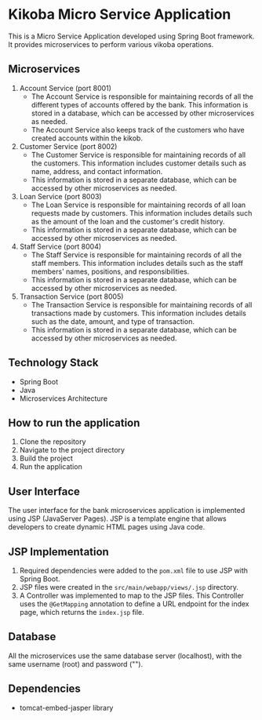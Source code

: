 #  Kikoba Micro Service Application
This is a Micro Service Application developed using Spring Boot framework. It provides microservices to perform various vikoba operations.

## Microservices
1. Account Service (port 8001)
   - The Account Service is responsible for maintaining records of all the different types of accounts offered by the bank. This information is stored in a database, which can be accessed by other microservices as needed.
   - The Account Service also keeps track of the customers who have created accounts within the kikob.
2. Customer Service (port 8002)
   - The Customer Service is responsible for maintaining records of all the customers. This information includes customer details such as name, address, and contact information.
   - This information is stored in a separate database, which can be accessed by other microservices as needed. 
3. Loan Service (port 8003)
   - The Loan Service is responsible for maintaining records of all loan requests made by customers. This information includes details such as the amount of the loan and the customer's credit history.
   - This information is stored in a separate database, which can be accessed by other microservices as needed.
4. Staff Service (port 8004)
   - The Staff Service is responsible for maintaining records of all the staff members. This information includes details such as the staff members' names, positions, and responsibilities.
   - This information is stored in a separate database, which can be accessed by other microservices as needed.
5. Transaction Service (port 8005)
   - The Transaction Service is responsible for maintaining records of all transactions made by customers. This information includes details such as the date, amount, and type of transaction.
   - This information is stored in a separate database, which can be accessed by other microservices as needed.

## Technology Stack
- Spring Boot
- Java
- Microservices Architecture

## How to run the application
1. Clone the repository
2. Navigate to the project directory
3. Build the project
4. Run the application


## User Interface
The user interface for the bank microservices application is implemented using JSP (JavaServer Pages). JSP is a template engine that allows developers to create dynamic HTML pages using Java code.

## JSP Implementation
1. Required dependencies were added to the `pom.xml` file to use JSP with Spring Boot.
2. JSP files were created in the `src/main/webapp/views/.jsp` directory.
3. A Controller was implemented to map to the JSP files. This Controller uses the `@GetMapping` annotation to define a URL endpoint for the index page, which returns the `index.jsp` file.

## Database
All the microservices use the same database server (localhost), with the same username (root) and password ("").

## Dependencies
- tomcat-embed-jasper library
